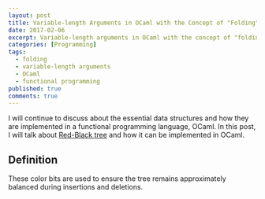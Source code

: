 ```yaml
---
layout: post
title: Variable-length Arguments in OCaml with the Concept of "Folding"
date: 2017-02-06
excerpt: Variable-length arguments in OCaml with the concept of "folding".
categories: [Programming]
tags:
  - folding
  - variable-length arguments
  - OCaml
  - functional programming
published: true
comments: true
---
```


I will continue to discuss about the essential data structures and how they are implemented in a functional programming language, OCaml. In this post, I will talk about [Red-Black tree][1] and how it can be implemented in OCaml.

## Definition

These color bits are used to ensure the tree remains approximately balanced during insertions and deletions. 

[1]: https://en.wikipedia.org/wiki/Red–black_tree